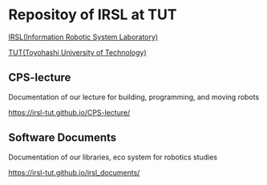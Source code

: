 # Repositoy of IRSL at TUT 

[IRSL(Information Robotic System Laboratory)](https://irsl.eiiris.tut.ac.jp/)

[TUT(Toyohashi University of Technology)](https://www.tut.ac.jp/english/)

## CPS-lecture

Documentation of our lecture for building, programming, and moving robots

https://irsl-tut.github.io/CPS-lecture/

## Software Documents

Documentation of our libraries, eco system for robotics studies

https://irsl-tut.github.io/irsl_documents/

